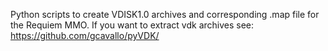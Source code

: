 Python scripts to create VDISK1.0 archives and corresponding .map file for the Requiem MMO.
If you want to extract vdk archives see: https://github.com/gcavallo/pyVDK/
